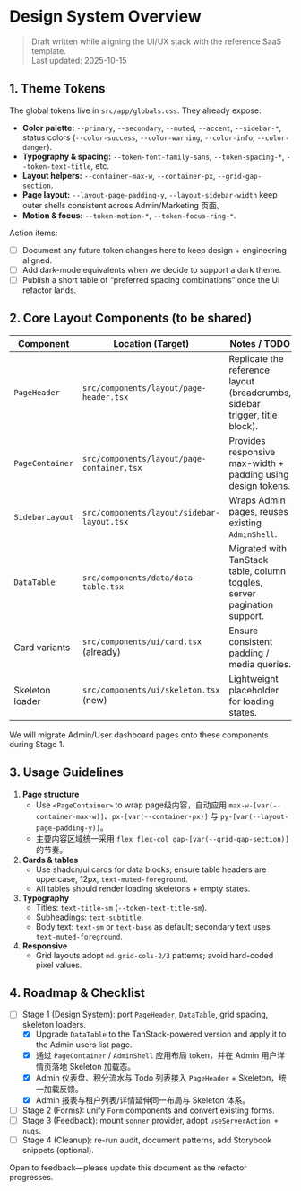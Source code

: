 # Design System Overview

> Draft written while aligning the UI/UX stack with the reference SaaS template.  
> Last updated: 2025-10-15

## 1. Theme Tokens

The global tokens live in `src/app/globals.css`. They already expose:

- **Color palette:** `--primary`, `--secondary`, `--muted`, `--accent`, `--sidebar-*`, status colors (`--color-success`, `--color-warning`, `--color-info`, `--color-danger`).
- **Typography & spacing:** `--token-font-family-sans`, `--token-spacing-*`, `--token-text-title`, etc.
- **Layout helpers:** `--container-max-w`, `--container-px`, `--grid-gap-section`.
- **Page layout:** `--layout-page-padding-y`, `--layout-sidebar-width` keep outer shells consistent across Admin/Marketing 页面。
- **Motion & focus:** `--token-motion-*`, `--token-focus-ring-*`.

Action items:

- [ ] Document any future token changes here to keep design + engineering aligned.
- [ ] Add dark-mode equivalents when we decide to support a dark theme.
- [ ] Publish a short table of “preferred spacing combinations” once the UI refactor lands.

## 2. Core Layout Components (to be shared)

| Component               | Location (Target)                         | Notes / TODO                                                                |
| ----------------------- | ----------------------------------------- | ---------------------------------------------------------------------------- |
| `PageHeader`            | `src/components/layout/page-header.tsx`   | Replicate the reference layout (breadcrumbs, sidebar trigger, title block). |
| `PageContainer`         | `src/components/layout/page-container.tsx`| Provides responsive max-width + padding using design tokens.                |
| `SidebarLayout`         | `src/components/layout/sidebar-layout.tsx`| Wraps Admin pages, reuses existing `AdminShell`.                             |
| `DataTable`             | `src/components/data/data-table.tsx`      | Migrated with TanStack table, column toggles, server pagination support.    |
| Card variants           | `src/components/ui/card.tsx` (already)    | Ensure consistent padding / media queries.                                  |
| Skeleton loader         | `src/components/ui/skeleton.tsx` (new)    | Lightweight placeholder for loading states.                                 |

We will migrate Admin/User dashboard pages onto these components during Stage 1.

## 3. Usage Guidelines

1. **Page structure**
   - Use `<PageContainer>` to wrap page级内容，自动应用 `max-w-[var(--container-max-w)]`、`px-[var(--container-px)]` 与 `py-[var(--layout-page-padding-y)]`。
   - 主要内容区域统一采用 `flex flex-col gap-[var(--grid-gap-section)]` 的节奏。
2. **Cards & tables**
   - Use shadcn/ui cards for data blocks; ensure table headers are uppercase, 12px, `text-muted-foreground`.
   - All tables should render loading skeletons + empty states.
3. **Typography**
   - Titles: `text-title-sm` (`--token-text-title-sm`).
   - Subheadings: `text-subtitle`.
   - Body text: `text-sm` or `text-base` as default; secondary text uses `text-muted-foreground`.
4. **Responsive**
   - Grid layouts adopt `md:grid-cols-2/3` patterns; avoid hard-coded pixel values.

## 4. Roadmap & Checklist

- [ ] Stage 1 (Design System): port `PageHeader`, `DataTable`, grid spacing, skeleton loaders.
    - [x] Upgrade `DataTable` to the TanStack-powered version and apply it to the Admin users list page.
    - [x] 通过 `PageContainer` / `AdminShell` 应用布局 token，并在 Admin 用户详情页落地 Skeleton 加载态。
    - [x] Admin 仪表盘、积分流水与 Todo 列表接入 `PageHeader` + Skeleton，统一加载反馈。
    - [x] Admin 报表与租户列表/详情延伸同一布局与 Skeleton 体系。
- [ ] Stage 2 (Forms): unify `Form` components and convert existing forms.
- [ ] Stage 3 (Feedback): mount `sonner` provider, adopt `useServerAction + nuqs`.
- [ ] Stage 4 (Cleanup): re-run audit, document patterns, add Storybook snippets (optional).

Open to feedback—please update this document as the refactor progresses.

